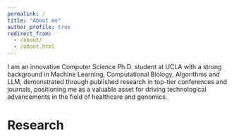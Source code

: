 ```yaml
---
permalink: /
title: "About me"
author_profile: true
redirect_from: 
  - /about/
  - /about.html
---
```


I am an innovative Computer Science Ph.D. student at UCLA with a strong background in Machine Learning, Computational Biology, Algorithms and LLM, demonstrated through published research in top-tier conferences and journals, positioning me as a valuable asset for driving technological advancements in the field of healthcare and genomics.

Research
======
